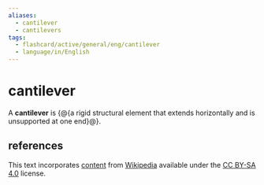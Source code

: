 ```yaml
---
aliases:
  - cantilever
  - cantilevers
tags:
  - flashcard/active/general/eng/cantilever
  - language/in/English
---
```


# cantilever

A __cantilever__ is {@{a rigid structural element that extends horizontally and is unsupported at one end}@}. <!--SR:!2025-04-09,251,330-->

## references

This text incorporates [content](https://en.wikipedia.org/wiki/cantilever) from [Wikipedia](Wikipedia.md) available under the [CC BY-SA 4.0](https://creativecommons.org/licenses/by-sa/4.0/) license.
